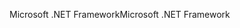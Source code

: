 <span data-ttu-id="79e59-101">Microsoft .NET Framework</span><span class="sxs-lookup"><span data-stu-id="79e59-101">Microsoft .NET Framework</span></span>